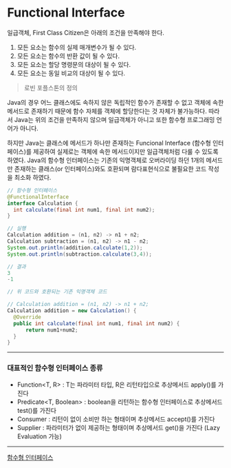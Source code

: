 # Functional Interface


일급객체, First Class Citizen은 아래의 조건을 만족해야 한다.


1. 모든 요소는 함수의 실제 매개변수가 될 수 있다.
2. 모든 요소는 함수의 반환 값이 될 수 있다.
3. 모든 요소는 할당 명령문의 대상이 될 수 있다.
4. 모든 요소는 동일 비교의 대상이 될 수 있다.

> 로빈 포플스톤의 정의

Java의 경우 어느 클래스에도 속하지 않은 독립적인 함수가 존재할 수 없고 객체에 속한 메서드로 존재하기 때문에 함수 자체를 객체에 할당한다는 것 자체가 불가능하다.
따라서 Java는 위의 조건을 만족하지 않으며 일급객체가 아니고 또한 함수형 프로그래밍 언어가 아니다. 


하지만 Java는 클래스에 메서드가 하나만 존재하는 Funcional Interface (함수형 인터페이스)를 제공하여 실제로는 객체에 속한 메서드이지만 일급객체처럼 다룰 수 있도록 하였다. 
Java의 함수형 인터페이스는 기존의 익명객체로 오버라이딩 하던 1개의 메서드만 존재하는 클래스(or 인터페이스)와도 호환되며 람다표현식으로 불필요한 코드 작성을 최소화 하였다. 

```java
// 함수형 인터페이스
@FunctionalInterface
interface Calculation {
  int calculate(final int num1, final int num2);
}

// 실행
Calculation addition = (n1, n2) -> n1 + n2;
Calculation subtraction = (n1, n2) -> n1 - n2;
System.out.println(addition.calculate(1,2));
System.out.println(subtraction.calculate(3,4));

// 결과
3
-1
```


```java
// 위 코드와 호환되는 기존 익명객체 코드

// Calculation addition = (n1, n2) -> n1 + n2;
Calculation addition = new Calculation() { 
  @Override
  public int calculate(final int num1, final int num2) {
      return num1+num2;
  }
}
```


---
### 대표적인 함수형 인터페이스 종류


- Function<T, R> : T는 파라미터 타입, R은 리턴타입으로 추상메서드 apply()를 가진다
- Predicate<T, Boolean> : boolean을 리턴하는 함수형 인터페이스로 추상메서드 test()를 가진다
- Consumer<T> : 리턴이 없이 소비만 하는 형태이며 추상메서드 accept()를 가진다
- Supplier<R> : 파라미터가 없이 제공하는 형태이며 추상메서드 get()을 가진다 (Lazy Evaluation 가능)





---
[함수형 인터페이스](https://velog.io/@litien/Modern-Java-Java-8-%ED%95%A8%EC%88%98%ED%98%95-%EC%9D%B8%ED%84%B0%ED%8E%98%EC%9D%B4%EC%8A%A4)
